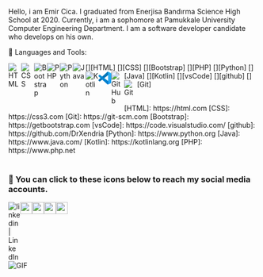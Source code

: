 Hello, i am Emir Cica. I graduated from Enerjisa Bandırma Science High School at 2020. Currently, i am a sophomore at Pamukkale University Computer Engineering Department.
I am a software developer candidate who develops on his own.

🔧 Languages and Tools:



[<img align="left" alt="HTML" width="26px" src="https://github.com/dheereshagrwal/colored-icons/blob/master/public/icons/html/html.svg" />][HTML]
[<img align="left" alt="CSS" width="26px" src="https://github.com/dheereshagrwal/colored-icons/blob/master/public/icons/css/css.svg" />][CSS]
[<img align="left" alt="Bootstrap" width="26px" src="https://github.com/dheereshagrwal/colored-icons/blob/master/public/icons/bootstrap/bootstrap.svg" />][Bootstrap]
[<img align="left" alt="PHP" width="26px" src="https://github.com/dheereshagrwal/colored-icons/blob/master/public/icons/php/php.svg" />][PHP]
[<img align="left" alt="Python" width="26px" src="https://github.com/dheereshagrwal/colored-icons/blob/master/public/icons/python/python.svg" />][Python]
[<img align="left" alt="Java" width="26px" src="https://github.com/dheereshagrwal/colored-icons/blob/master/public/icons/java/java.svg" />][Java]
[<img align="left" alt="Kotlin" width="26px" src="https://upload.wikimedia.org/wikipedia/commons/0/06/Kotlin_Icon.svg" />][Kotlin]
[<img align="left" alt="Visual Studio Code" width="26px" src="https://raw.githubusercontent.com/github/explore/80688e429a7d4ef2fca1e82350fe8e3517d3494d/topics/visual-studio-code/visual-studio-code.png" />][vsCode]
[<img align="left" alt="GitHub" width="26px" src="https://github.com/dheereshagrwal/colored-icons/blob/master/public/icons/github/github.svg" />][github]
[<img align="left" alt="Git" width="26px" src="https://github.com/dheereshagrwal/colored-icons/blob/master/public/icons/git/git.svg" />][Git]






<br />
[HTML]: https://html.com
[CSS]: https://css3.com
[Git]: https://git-scm.com
[Bootstrap]: https://getbootstrap.com
[vsCode]: https://code.visualstudio.com/
[github]: https://github.com/DrXendria
[Python]: https://www.python.org
[Java]: https://www.java.com/
[Kotlin]: https://kotlinlang.org
[PHP]: https://www.php.net




<br />
<br />



### 📩 You can click to these icons below to reach my social media accounts.

[<img align="left" alt="linkedin | LinkedIn" width="24px" src="https://github.com/dheereshagrwal/colored-icons/blob/master/public/icons/linkedin/linkedin.svg" />][linkedin]
[<img align="left" height="24" width="24" src="https://github.com/dheereshagrwal/colored-icons/blob/master/public/icons/instagram/instagram.svg" />][instagram]
[<img align="left" height="24" width="24" src="https://github.com/dheereshagrwal/colored-icons/blob/master/public/icons/gmail/gmail.svg" />][gmail]
[<img align="left" height="24" width="24" src="https://github.com/dheereshagrwal/colored-icons/blob/master/public/icons/x/x.svg" />][x]
[<img align="left" height="24" width="24" src="https://github.com/dheereshagrwal/colored-icons/blob/master/public/icons/spotify/spotify.svg" />][spotify]






<br />


[instagram]: https://www.instagram.com/emircica/
[linkedin]: https://www.linkedin.com/in/emircica-2848a0218/
[gmail]: mailto:emircica.ec@gmail.com
[x]: https://x.com/emircica
[spotify]: https://open.spotify.com/user/shadowemir121?si=563b4e51c4684578

<br />



<img align="left" alt="GIF" src="https://github.com/abhisheknaiidu/abhisheknaiidu/blob/master/code.gif?raw=true" width="500" height="320" />























